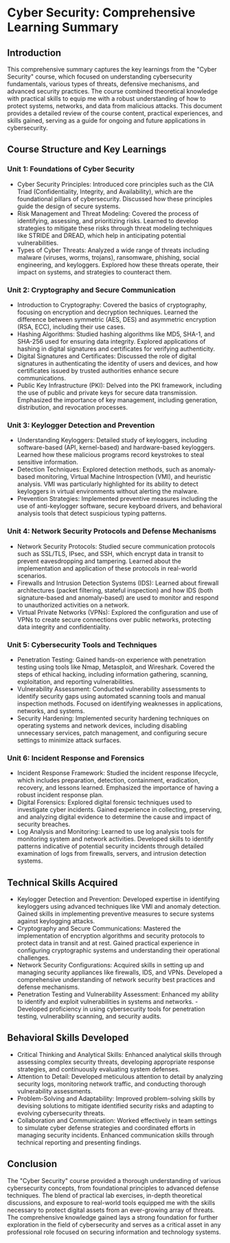 # Cyber Security: Comprehensive Learning Summary
## Introduction
This comprehensive summary captures the key learnings from the "Cyber Security" course, which focused on understanding cybersecurity fundamentals, various types of threats, defensive mechanisms, and advanced security practices. The course combined theoretical knowledge with practical skills to equip me with a robust understanding of how to protect systems, networks, and data from malicious attacks. This document provides a detailed review of the course content, practical experiences, and skills gained, serving as a guide for ongoing and future applications in cybersecurity.

## Course Structure and Key Learnings
### Unit 1: Foundations of Cyber Security
- Cyber Security Principles: Introduced core principles such as the CIA Triad (Confidentiality, Integrity, and Availability), which are the foundational pillars of cybersecurity. Discussed how these principles guide the design of secure systems.
- Risk Management and Threat Modeling: Covered the process of identifying, assessing, and prioritizing risks. Learned to develop strategies to mitigate these risks through threat modeling techniques like STRIDE and DREAD, which help in anticipating potential vulnerabilities.
- Types of Cyber Threats: Analyzed a wide range of threats including malware (viruses, worms, trojans), ransomware, phishing, social engineering, and keyloggers. Explored how these threats operate, their impact on systems, and strategies to counteract them.

### Unit 2: Cryptography and Secure Communication
- Introduction to Cryptography: Covered the basics of cryptography, focusing on encryption and decryption techniques. Learned the difference between symmetric (AES, DES) and asymmetric encryption (RSA, ECC), including their use cases.
- Hashing Algorithms: Studied hashing algorithms like MD5, SHA-1, and SHA-256 used for ensuring data integrity. Explored applications of hashing in digital signatures and certificates for verifying authenticity.
- Digital Signatures and Certificates: Discussed the role of digital signatures in authenticating the identity of users and devices, and how certificates issued by trusted authorities enhance secure communications.
- Public Key Infrastructure (PKI): Delved into the PKI framework, including the use of public and private keys for secure data transmission. Emphasized the importance of key management, including generation, distribution, and revocation processes.

### Unit 3: Keylogger Detection and Prevention
- Understanding Keyloggers: Detailed study of keyloggers, including software-based (API, kernel-based) and hardware-based keyloggers. Learned how these malicious programs record keystrokes to steal sensitive information.
- Detection Techniques: Explored detection methods, such as anomaly-based monitoring, Virtual Machine Introspection (VMI), and heuristic analysis. VMI was particularly highlighted for its ability to detect keyloggers in virtual environments without alerting the malware.
- Prevention Strategies: Implemented preventive measures including the use of anti-keylogger software, secure keyboard drivers, and behavioral analysis tools that detect suspicious typing patterns.

### Unit 4: Network Security Protocols and Defense Mechanisms
- Network Security Protocols: Studied secure communication protocols such as SSL/TLS, IPsec, and SSH, which encrypt data in transit to prevent eavesdropping and tampering. Learned about the implementation and application of these protocols in real-world scenarios.
- Firewalls and Intrusion Detection Systems (IDS): Learned about firewall architectures (packet filtering, stateful inspection) and how IDS (both signature-based and anomaly-based) are used to monitor and respond to unauthorized activities on a network.
- Virtual Private Networks (VPNs): Explored the configuration and use of VPNs to create secure connections over public networks, protecting data integrity and confidentiality.

### Unit 5: Cybersecurity Tools and Techniques
- Penetration Testing: Gained hands-on experience with penetration testing using tools like Nmap, Metasploit, and Wireshark. Covered the steps of ethical hacking, including information gathering, scanning, exploitation, and reporting vulnerabilities.
- Vulnerability Assessment: Conducted vulnerability assessments to identify security gaps using automated scanning tools and manual inspection methods. Focused on identifying weaknesses in applications, networks, and systems.
- Security Hardening: Implemented security hardening techniques on operating systems and network devices, including disabling unnecessary services, patch management, and configuring secure settings to minimize attack surfaces.

### Unit 6: Incident Response and Forensics
- Incident Response Framework: Studied the incident response lifecycle, which includes preparation, detection, containment, eradication, recovery, and lessons learned. Emphasized the importance of having a robust incident response plan.
- Digital Forensics: Explored digital forensic techniques used to investigate cyber incidents. Gained experience in collecting, preserving, and analyzing digital evidence to determine the cause and impact of security breaches.
- Log Analysis and Monitoring: Learned to use log analysis tools for monitoring system and network activities. Developed skills to identify patterns indicative of potential security incidents through detailed examination of logs from firewalls, servers, and intrusion detection systems.

## Technical Skills Acquired
- Keylogger Detection and Prevention: Developed expertise in identifying keyloggers using advanced techniques like VMI and anomaly detection. Gained skills in implementing preventive measures to secure systems against keylogging attacks.
- Cryptography and Secure Communications: Mastered the implementation of encryption algorithms and security protocols to protect data in transit and at rest. Gained practical experience in configuring cryptographic systems and understanding their operational challenges.
- Network Security Configurations: Acquired skills in setting up and managing security appliances like firewalls, IDS, and VPNs. Developed a comprehensive understanding of network security best practices and defense mechanisms.
- Penetration Testing and Vulnerability Assessment: Enhanced my ability to identify and exploit vulnerabilities in systems and networks. - Developed proficiency in using cybersecurity tools for penetration testing, vulnerability scanning, and security audits.

## Behavioral Skills Developed
- Critical Thinking and Analytical Skills: Enhanced analytical skills through assessing complex security threats, developing appropriate response strategies, and continuously evaluating system defenses.
- Attention to Detail: Developed meticulous attention to detail by analyzing security logs, monitoring network traffic, and conducting thorough vulnerability assessments.
- Problem-Solving and Adaptability: Improved problem-solving skills by devising solutions to mitigate identified security risks and adapting to evolving cybersecurity threats.
- Collaboration and Communication: Worked effectively in team settings to simulate cyber defense strategies and coordinated efforts in managing security incidents. Enhanced communication skills through technical reporting and presenting findings.

## Conclusion
The "Cyber Security" course provided a thorough understanding of various cybersecurity concepts, from foundational principles to advanced defense techniques. The blend of practical lab exercises, in-depth theoretical discussions, and exposure to real-world tools equipped me with the skills necessary to protect digital assets from an ever-growing array of threats. The comprehensive knowledge gained lays a strong foundation for further exploration in the field of cybersecurity and serves as a critical asset in any professional role focused on securing information and technology systems.
